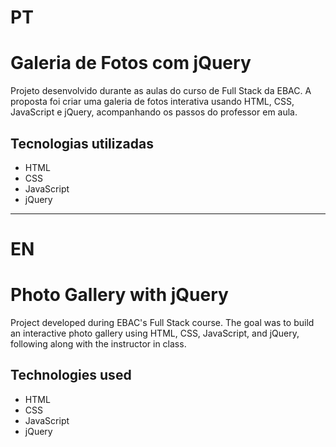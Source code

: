 # PT
# Galeria de Fotos com jQuery

Projeto desenvolvido durante as aulas do curso de Full Stack da EBAC. A proposta foi criar uma galeria de fotos interativa usando HTML, CSS, JavaScript e jQuery, acompanhando os passos do professor em aula.

## Tecnologias utilizadas
- HTML
- CSS
- JavaScript
- jQuery

---

# EN
# Photo Gallery with jQuery

Project developed during EBAC's Full Stack course. The goal was to build an interactive photo gallery using HTML, CSS, JavaScript, and jQuery, following along with the instructor in class.

## Technologies used
- HTML
- CSS
- JavaScript
- jQuery
